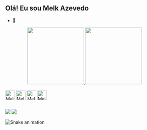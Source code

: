 ## Olá! Eu sou Melk Azevedo

- 🌱


<div align="center">
  <a href="https://github.com/mazevedoc">
  <img height="180em" src="https://github-readme-stats.vercel.app/api?username=mazevedoc&show_icons=true&theme=dracula&include_all_commits=true&count_private=true"/>
  <img height="180em" src="https://github-readme-stats.vercel.app/api/top-langs/?username=mazevedoc&layout=compact&langs_count=7&theme=dracula"/>
</div>
  
  <div style="display: inline_block"><br>
  <img align="center" alt="Melk-Html" heingth="30" width="30" src="https://cdn.jsdelivr.net/gh/devicons/devicon/icons/html5/html5-original.svg" />
  <img align="center" alt="Melk-Css" heingth="30" width="30" src="https://cdn.jsdelivr.net/gh/devicons/devicon/icons/css3/css3-original.svg" />
  <img align="center" alt="Melk-Js" heingth="30" width="30" src="https://cdn.jsdelivr.net/gh/devicons/devicon/icons/javascript/javascript-original.svg" />
  <img align="center" alt="Melk-Nodejs" heingth="30" width="30" src="https://cdn.jsdelivr.net/gh/devicons/devicon/icons/oracle/oracle-original.svg" />
          
  
          
          
</div>
  
  ##
 
<div> 
  <a href = "mailto:melk.azevedo@outlook.com"><img src="https://img.shields.io/badge/Microsoft_Outlook-0078D4?style=for-the-badge&logo=microsoft-outlook&logoColor=white" target="_blank"></a>
  <a href="https://www.linkedin.com/in/melk-azevedo-03ba3b219" target="_blank"><img src="https://img.shields.io/badge/-LinkedIn-%230077B5?style=for-the-badge&logo=linkedin&logoColor=white" target="_blank"></a> 

  ![Snake animation](https://github.com/melk-azevedo/mazevedoc/blob/output/github-contribution-grid-snake.svg)
  
          
